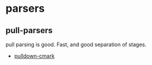 # parsers

## pull-parsers
pull parsing is good. Fast, and good separation of stages.

- [pulldown-cmark](https://github.com/google/pulldown-cmark#why-a-pull-parser)
